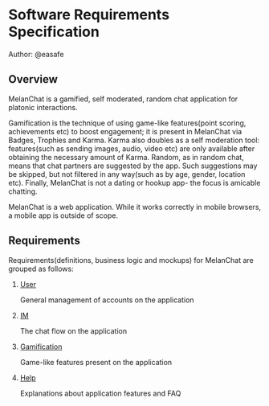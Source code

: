 # Software Requirements Specification

Author: @easafe

## Overview

MelanChat is a gamified, self moderated, random chat application for platonic interactions.

Gamification is the technique of using game-like features(point scoring, achievements etc) to boost engagement; it is present in MelanChat via Badges, Trophies and Karma. Karma also doubles as a self moderation tool: features(such as sending images, audio, video etc) are only available after obtaining the necessary amount of Karma. Random, as in random chat, means that chat partners are suggested by the app. Such suggestions may be skipped, but not filtered in any way(such as by age, gender, location etc). Finally, MelanChat is not a dating or hookup app- the focus is amicable chatting.

MelanChat is a web application. While it works correctly in mobile browsers, a mobile app is outside of scope.

## Requirements

Requirements(definitions, business logic and mockups) for MelanChat are grouped as follows:

1.  [User](user/requirements.md)

    General management of accounts on the application

2.  [IM](im/requirements.md)

    The chat flow on the application

3.  [Gamification](gamification/requirements.md)

    Game-like features present on the application

4.  [Help](help/requirements.md)

    Explanations about application features and FAQ

<!--

brain dump

1. **Random**

    c) A bot to chat with, get conversations starters from, redo users profile

2. **Friendly**

    c) Comprehensive help

3. **Self moderated**

    b) Users with high enough karma take part on moderation tasks

6. **Crowdfunded**

    a) Users may donate in a recurring fashion(e.g., patreon)

    b) Users may make an one time donation(e.g., paypal)
-->

